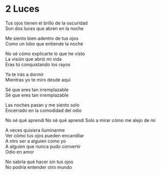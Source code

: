# 2 Luces  

Tus ojos tienen el brillo de la oscuridad  
Son dos luces que abren en la noche  

Me siento bien adentro de tus ojos  
Como un lobo que entiende la noche  

No sé cómo explicarte lo que he visto  
La visión que abrió mi vida  
Eras tú conquistando los rayos  

Ya te irás a dormir  
Mientras yo te miro desde aquí  

Sé que eres tan irremplazable  
Sé que eres tan irremplazable  

Las noches pasan y me siento solo  
Encerrado en la comodidad del odio  

No sé qué aprendí
No sé qué aprendí
Solo a mirar cómo me alejo de mí  

A veces quisiera iluminarme  
Ver cómo tus ojos pueden encandilar  
A otro ser a alguien como yo  
A alguien que nunca pudo convertir  
Odio en amor  

No sabría qué hacer sin tus ojos  
No podría entender otro mundo  
